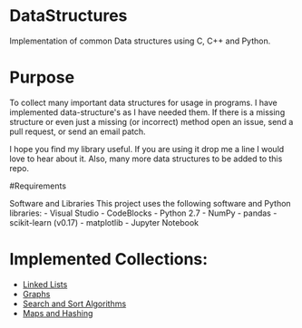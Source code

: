 # DataStructures
Implementation of common Data structures using C, C++ and Python.

# Purpose

To collect many important data structures for usage in programs. I have implemented data-structure's as I have needed them. If there is a missing structure or even just a missing (or incorrect) method open an issue, send a pull request, or send an email patch.

I hope you find my library useful. If you are using it drop me a line I would love to hear about it. Also, many more data structures to be added to this repo.

#Requirements 

Software and Libraries This project uses the following software and Python libraries:
	- Visual Studio
	- CodeBlocks
	- Python 2.7
	- NumPy
	- pandas
	- scikit-learn (v0.17)
	- matplotlib
	- Jupyter Notebook


# Implemented Collections:
  - <a href="https://github.com/saiabhishekgv/DataStructures/tree/master/LinkedList"> Linked Lists</a>
  - <a href="https://github.com/saiabhishekgv/DataStructures/tree/master/Graph"> Graphs </a>
  - <a href="https://github.com/saiabhishekgv/DataStructures/tree/master/sortand%20search"> Search and Sort Algorithms</a>
  - <a href="https://github.com/saiabhishekgv/DataStructures/tree/master/Maps%20and%20Hashing"> Maps and Hashing</a>

  
